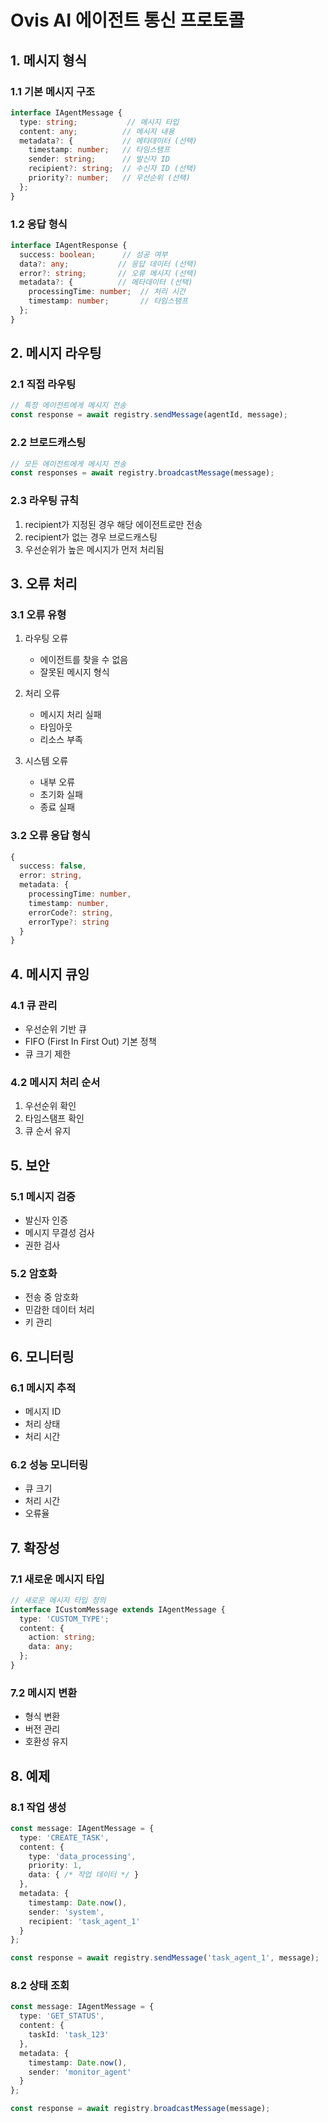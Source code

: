 # Ovis AI 에이전트 통신 프로토콜

## 1. 메시지 형식

### 1.1 기본 메시지 구조
```typescript
interface IAgentMessage {
  type: string;           // 메시지 타입
  content: any;          // 메시지 내용
  metadata?: {           // 메타데이터 (선택)
    timestamp: number;   // 타임스탬프
    sender: string;      // 발신자 ID
    recipient?: string;  // 수신자 ID (선택)
    priority?: number;   // 우선순위 (선택)
  };
}
```

### 1.2 응답 형식
```typescript
interface IAgentResponse {
  success: boolean;      // 성공 여부
  data?: any;           // 응답 데이터 (선택)
  error?: string;       // 오류 메시지 (선택)
  metadata?: {          // 메타데이터 (선택)
    processingTime: number;  // 처리 시간
    timestamp: number;       // 타임스탬프
  };
}
```

## 2. 메시지 라우팅

### 2.1 직접 라우팅
```typescript
// 특정 에이전트에게 메시지 전송
const response = await registry.sendMessage(agentId, message);
```

### 2.2 브로드캐스팅
```typescript
// 모든 에이전트에게 메시지 전송
const responses = await registry.broadcastMessage(message);
```

### 2.3 라우팅 규칙
1. recipient가 지정된 경우 해당 에이전트로만 전송
2. recipient가 없는 경우 브로드캐스팅
3. 우선순위가 높은 메시지가 먼저 처리됨

## 3. 오류 처리

### 3.1 오류 유형
1. 라우팅 오류
   - 에이전트를 찾을 수 없음
   - 잘못된 메시지 형식

2. 처리 오류
   - 메시지 처리 실패
   - 타임아웃
   - 리소스 부족

3. 시스템 오류
   - 내부 오류
   - 초기화 실패
   - 종료 실패

### 3.2 오류 응답 형식
```typescript
{
  success: false,
  error: string,
  metadata: {
    processingTime: number,
    timestamp: number,
    errorCode?: string,
    errorType?: string
  }
}
```

## 4. 메시지 큐잉

### 4.1 큐 관리
- 우선순위 기반 큐
- FIFO (First In First Out) 기본 정책
- 큐 크기 제한

### 4.2 메시지 처리 순서
1. 우선순위 확인
2. 타임스탬프 확인
3. 큐 순서 유지

## 5. 보안

### 5.1 메시지 검증
- 발신자 인증
- 메시지 무결성 검사
- 권한 검사

### 5.2 암호화
- 전송 중 암호화
- 민감한 데이터 처리
- 키 관리

## 6. 모니터링

### 6.1 메시지 추적
- 메시지 ID
- 처리 상태
- 처리 시간

### 6.2 성능 모니터링
- 큐 크기
- 처리 시간
- 오류율

## 7. 확장성

### 7.1 새로운 메시지 타입
```typescript
// 새로운 메시지 타입 정의
interface ICustomMessage extends IAgentMessage {
  type: 'CUSTOM_TYPE';
  content: {
    action: string;
    data: any;
  };
}
```

### 7.2 메시지 변환
- 형식 변환
- 버전 관리
- 호환성 유지

## 8. 예제

### 8.1 작업 생성
```typescript
const message: IAgentMessage = {
  type: 'CREATE_TASK',
  content: {
    type: 'data_processing',
    priority: 1,
    data: { /* 작업 데이터 */ }
  },
  metadata: {
    timestamp: Date.now(),
    sender: 'system',
    recipient: 'task_agent_1'
  }
};

const response = await registry.sendMessage('task_agent_1', message);
```

### 8.2 상태 조회
```typescript
const message: IAgentMessage = {
  type: 'GET_STATUS',
  content: {
    taskId: 'task_123'
  },
  metadata: {
    timestamp: Date.now(),
    sender: 'monitor_agent'
  }
};

const response = await registry.broadcastMessage(message);
``` 